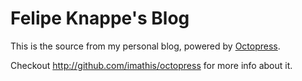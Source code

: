 Felipe Knappe's Blog
====================

This is the source from my personal blog, powered by [Octopress](http://octopress.org/).

Checkout http://github.com/imathis/octopress for more info about it.
